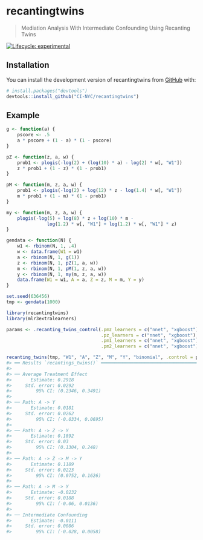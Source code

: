 
<!-- README.md is generated from README.Rmd. Please edit that file -->

# recantingtwins

> Mediation Analysis With Intermediate Confounding Using Recanting Twins

<!-- badges: start -->

[![Lifecycle:
experimental](https://img.shields.io/badge/lifecycle-experimental-orange.svg)](https://lifecycle.r-lib.org/articles/stages.html#experimental)
<!-- badges: end -->

## Installation

You can install the development version of recantingtwins from
[GitHub](https://github.com/) with:

``` r
# install.packages("devtools")
devtools::install_github("CI-NYC/recantingtwins")
```

## Example

``` r
g <- function(a) {
    pscore <- .5
    a * pscore + (1 - a) * (1 - pscore)
}

pZ <- function(z, a, w) {
    prob1 <- plogis(-log(2) + (log(10) * a) - log(2) * w[, "W1"])
    z * prob1 + (1 - z) * (1 - prob1)
}

pM <- function(m, z, a, w) {
    prob1 <- plogis(-log(2) + log(12) * z - log(1.4) * w[, "W1"])
    m * prob1 + (1 - m) * (1 - prob1)
}

my <- function(m, z, a, w) {
    plogis(-log(5) + log(8) * z + log(10) * m -
               log(1.2) * w[, "W1"] + log(1.2) * w[, "W1"] * z)
}

gendata <- function(N) {
    w1 <- rbinom(N, 1, .4)
    w <- data.frame(W1 = w1)
    a <- rbinom(N, 1, g(1))
    z <- rbinom(N, 1, pZ(1, a, w))
    m <- rbinom(N, 1, pM(1, z, a, w))
    y <- rbinom(N, 1, my(m, z, a, w))
    data.frame(W1 = w1, A = a, Z = z, M = m, Y = y)
}

set.seed(636456)
tmp <- gendata(1000)
```

``` r
library(recantingtwins)
library(mlr3extralearners)

params <- .recanting_twins_control(.pmz_learners = c("nnet", "xgboost"),
                                   .pz_learners = c("nnet", "xgboost"),
                                   .pm1_learners = c("nnet", "xgboost"),
                                   .pm2_learners = c("nnet", "xgboost"))

recanting_twins(tmp, "W1", "A", "Z", "M", "Y", "binomial", .control = params)
#> ══ Results `recantings_twins()` ═══════════════════════════════════════════════════
#> 
#> ── Average Treatment Effect 
#>       Estimate: 0.2918
#>     Std. error: 0.0292
#>         95% CI: (0.2346, 0.3491)
#> 
#> ── Path: A -> Y 
#>       Estimate: 0.0181
#>     Std. error: 0.0262
#>         95% CI: (-0.0334, 0.0695)
#> 
#> ── Path: A -> Z -> Y 
#>       Estimate: 0.1892
#>     Std. error: 0.03
#>         95% CI: (0.1304, 0.248)
#> 
#> ── Path: A -> Z -> M -> Y 
#>       Estimate: 0.1189
#>     Std. error: 0.0223
#>         95% CI: (0.0752, 0.1626)
#> 
#> ── Path: A -> M -> Y 
#>       Estimate: -0.0232
#>     Std. error: 0.0188
#>         95% CI: (-0.06, 0.0136)
#> 
#> ── Intermediate Confounding 
#>       Estimate: -0.0111
#>     Std. error: 0.0086
#>         95% CI: (-0.028, 0.0058)
```
